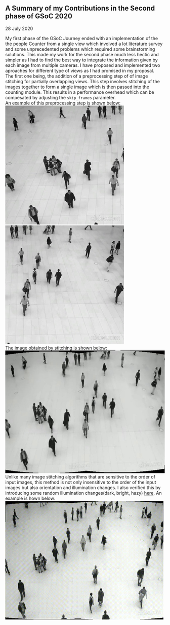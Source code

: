 ## A Summary of my Contributions in the Second phase of GSoC 2020  

28 July 2020

My first phase of the GSoC Journey ended with an implementation of the the people Counter from a single view which involved a lot literature survey and some unprecedented problems which required some brainstorming solutions. This made my work for the second phase much less hectic and simpler as I had to find the best way to integrate the information given by each image from multiple cameras. I have proposed and implemented two aproaches for different type of views as I had promised in my proposal.  
The first one being, the addition of a preprocessing step of of image stitching for partially overlapping views. This step involves stitching of the images together to form a single image which is then passed into the counting module. This results in a performance overhead which can be compesated by adjusting the `skip_frames` parameter.  
An example of this preprocessing step is shown below:  
![](images/image1.jpg)
![](images/image2.jpg)  
The image obtained by stitching is shown below:  
![](images/stitched.jpg)  
Unlike many image stitching algorithms that are sensitive to the order of input images, this method is not only insensitive to the order of the input images but also orientation and illumination changes. I also verified this by introducing some random illumination changes(dark, bright, hazy) [here](https://github.com/niveditarufus/ImageStitching).
An example is hown below:  
![](images/stitchedVideo.gif)  